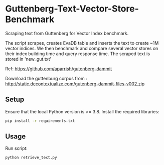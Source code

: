 # Guttenberg-Text-Vector-Store-Benchmark
Scraping text from Guttenberg for Vector Index benchmark.

The script scrapes, creates EvaDB table and inserts the text to create ~1M vector indices. We then benchmark and compare several vector stores on their index building time and query response time. The scraped text is stored in 'new_gut.txt'

Ref: https://github.com/aparrish/gutenberg-dammit


Download the guttenburg corpus from : http://static.decontextualize.com/gutenberg-dammit-files-v002.zip


## Setup
Ensure that the local Python version is >= 3.8. Install the required libraries:

```bat
pip install -r requirements.txt
```

## Usage
Run script: 
```bat
python retrieve_text.py
```
